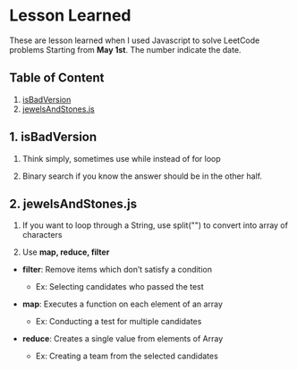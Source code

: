 # Lesson Learned

These are lesson learned when I used Javascript to solve LeetCode problems Starting from **May 1st**. The number indicate the date.

## Table of Content

1. [isBadVersion](#1.-isBadVersion)
2. [jewelsAndStones.js](#2.-jewelsAndStones.js)

## 1. isBadVersion

1. Think simply, sometimes use while instead of for loop

2. Binary search if you know the answer should be in the other half.

## 2. jewelsAndStones.js

1. If you want to loop through a String, use split("") to convert into array of characters

2. Use **map, reduce, filter**

- **filter**: Remove items which don’t satisfy a condition

  - Ex: Selecting candidates who passed the test

- **map**: Executes a function on each element of an array

  - Ex: Conducting a test for multiple candidates

- **reduce**: Creates a single value from elements of Array
  - Ex: Creating a team from the selected candidates
